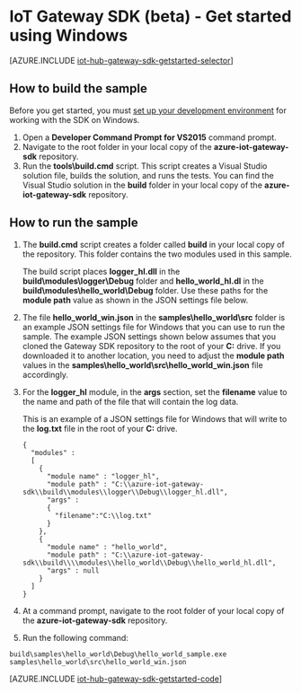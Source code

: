 <properties
	pageTitle="Get started with the IoT Hub Gateway SDK | Microsoft Azure"
	description="Azure IoT Hub Gateway SDK walkthrough using Windows to illustrate key concepts you should understand when you use the Azure IoT Hub Gateway SDK."
	services="iot-hub"
	documentationCenter=""
	authors="chipalost"
	manager="timlt"
	editor=""/>

<tags
     ms.service="iot-hub"
     ms.devlang="cpp"
     ms.topic="article"
     ms.tgt_pltfrm="na"
     ms.workload="na"
     ms.date="04/20/2016"
     ms.author="cstreet"/>


# IoT Gateway SDK (beta) - Get started using Windows

[AZURE.INCLUDE [iot-hub-gateway-sdk-getstarted-selector](../../includes/iot-hub-gateway-sdk-getstarted-selector.md)]

## How to build the sample

Before you get started, you must [set up your development environment][lnk-setupdevbox] for working with the SDK on Windows.

1. Open a **Developer Command Prompt for VS2015** command prompt.
2. Navigate to the root folder in your local copy of the **azure-iot-gateway-sdk** repository.
3. Run the **tools\\build.cmd** script. This script creates a Visual Studio solution file, builds the solution, and runs the tests. You can find the Visual Studio solution in the **build** folder in your local copy of the **azure-iot-gateway-sdk** repository.

## How to run the sample

1. The **build.cmd** script creates a folder called **build** in your local copy of the repository. This folder contains the two modules used in this sample.

    The build script places **logger_hl.dll** in the **build\\modules\\logger\\Debug** folder and **hello_world_hl.dl** in the **build\\modules\\hello_world\\Debug** folder. Use these paths for the **module path** value as shown in the JSON settings file below.

2. The file **hello_world_win.json** in the **samples\\hello_world\\src** folder is an example JSON settings file for Windows that you can use to run the sample. The example JSON settings shown below assumes that you cloned the Gateway SDK repository to the root of your **C:** drive. If you downloaded it to another location, you need to adjust the **module path** values in the **samples\\hello_world\\src\\hello_world_win.json** file accordingly.

3. For the **logger_hl** module, in the **args** section, set the **filename** value to the name and path of the file that will contain the log data.

    This is an example of a JSON settings file for Windows that will write to the **log.txt** file in the root of your **C:** drive.

    ```
    {
      "modules" :
      [
        {
          "module name" : "logger_hl",
          "module path" : "C:\\azure-iot-gateway-sdk\\build\\modules\\logger\\Debug\\logger_hl.dll",
          "args" : 
          {
            "filename":"C:\\log.txt"
          }
        },
        {
          "module name" : "hello_world",
          "module path" : "C:\\azure-iot-gateway-sdk\\build\\\\modules\\hello_world\\Debug\\hello_world_hl.dll",
          "args" : null
        }
      ]
    }
    ```

3. At a command prompt, navigate to the root folder of your local copy of the **azure-iot-gateway-sdk** repository.
4. Run the following command:
  
  ```
  build\samples\hello_world\Debug\hello_world_sample.exe samples\hello_world\src\hello_world_win.json
  ```

[AZURE.INCLUDE [iot-hub-gateway-sdk-getstarted-code](../../includes/iot-hub-gateway-sdk-getstarted-code.md)]

<!-- Links -->
[lnk-setupdevbox]: https://github.com/Azure/azure-iot-gateway-sdk/blob/master/doc/devbox_setup.md